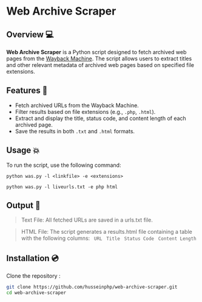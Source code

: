 # Web Archive Scraper

## Overview :computer:	

**Web Archive Scraper** is a Python script designed to fetch archived web pages from the [Wayback Machine](https://web.archive.org/). The script allows users to extract titles and other relevant metadata of archived web pages based on specified file extensions.

## Features :cowboy_hat_face:

- Fetch archived URLs from the Wayback Machine.
- Filter results based on file extensions (e.g., `.php`, `.html`).
- Extract and display the title, status code, and content length of each archived page.
- Save the results in both `.txt` and `.html` formats.

## Usage :boom:
To run the script, use the following command:

``python was.py -l <linkfile> -e <extensions>``

``python was.py -l liveurls.txt -e php html ``

## Output :floppy_disk:	
> Text File: All fetched URLs are saved in a urls.txt file.

> HTML File: The script generates a results.html file containing a table with the following columns:
` URL`
` Title`
` Status Code`
` Content Length`

## Installation :cd:	

Clone the repository :

```bash
git clone https://github.com/husseinphp/web-archive-scraper.git
cd web-archive-scraper
